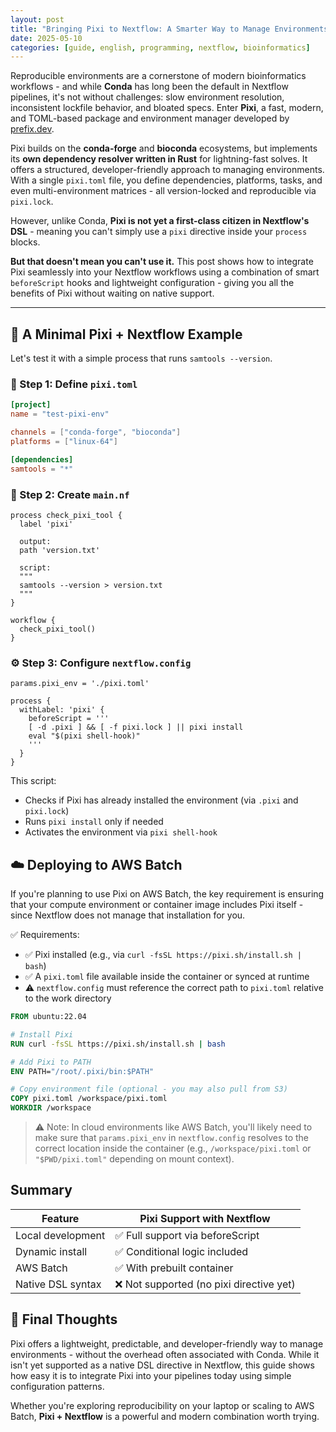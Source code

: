 ```yaml
---
layout: post
title: "Bringing Pixi to Nextflow: A Smarter Way to Manage Environments"
date: 2025-05-10
categories: [guide, english, programming, nextflow, bioinformatics]
---
```


Reproducible environments are a cornerstone of modern bioinformatics workflows - and while **Conda** has long been the default in Nextflow pipelines, it's not without challenges: slow environment resolution, inconsistent lockfile behavior, and bloated specs. Enter **Pixi**, a fast, modern, and TOML-based package and environment manager developed by [prefix.dev](https://prefix.dev/).

Pixi builds on the **conda-forge** and **bioconda** ecosystems, but implements its **own dependency resolver written in Rust** for lightning-fast solves. It offers a structured, developer-friendly approach to managing environments. With a single `pixi.toml` file, you define dependencies, platforms, tasks, and even multi-environment matrices - all version-locked and reproducible via `pixi.lock`.

However, unlike Conda, **Pixi is not yet a first-class citizen in Nextflow's DSL** - meaning you can't simply use a `pixi` directive inside your `process` blocks.

**But that doesn't mean you can't use it.** This post shows how to integrate Pixi seamlessly into your Nextflow workflows using a combination of smart `beforeScript` hooks and lightweight configuration - giving you all the benefits of Pixi without waiting on native support.

---

## 🧪 A Minimal Pixi + Nextflow Example

Let's test it with a simple process that runs `samtools --version`.

### 🧾 Step 1: Define `pixi.toml`

```toml
[project]
name = "test-pixi-env"

channels = ["conda-forge", "bioconda"]
platforms = ["linux-64"]

[dependencies]
samtools = "*"
```

### 🧬 Step 2: Create `main.nf`

```nextflow
process check_pixi_tool {
  label 'pixi'

  output:
  path 'version.txt'

  script:
  """
  samtools --version > version.txt
  """
}

workflow {
  check_pixi_tool()
}
```

### ⚙️ Step 3: Configure `nextflow.config`

```
params.pixi_env = './pixi.toml'

process {
  withLabel: 'pixi' {
    beforeScript = '''
    [ -d .pixi ] && [ -f pixi.lock ] || pixi install
    eval "$(pixi shell-hook)"
    '''
  }
}
```

This script:

- Checks if Pixi has already installed the environment (via `.pixi` and `pixi.lock`)
- Runs `pixi install` only if needed
- Activates the environment via `pixi shell-hook`

## ☁️ Deploying to AWS Batch

If you're planning to use Pixi on AWS Batch, the key requirement is ensuring that your compute environment or container image includes Pixi itself - since Nextflow does not manage that installation for you.

✅ Requirements:

- ✅ Pixi installed (e.g., via `curl -fsSL https://pixi.sh/install.sh | bash`)
- ✅ A `pixi.toml` file available inside the container or synced at runtime
- ⚠️ `nextflow.config` must reference the correct path to `pixi.toml` relative to the work directory

```Dockerfile
FROM ubuntu:22.04

# Install Pixi
RUN curl -fsSL https://pixi.sh/install.sh | bash

# Add Pixi to PATH
ENV PATH="/root/.pixi/bin:$PATH"

# Copy environment file (optional - you may also pull from S3)
COPY pixi.toml /workspace/pixi.toml
WORKDIR /workspace
```

> ⚠️ Note: In cloud environments like AWS Batch, you'll likely need to make sure that `params.pixi_env` in `nextflow.config` resolves to the correct location inside the container (e.g., `/workspace/pixi.toml` or `"$PWD/pixi.toml"` depending on mount context).

## Summary

| Feature | Pixi Support with Nextflow |
| --- | --- |
| Local development | ✅ Full support via beforeScript |
| Dynamic install | ✅ Conditional logic included |
| AWS Batch | ✅ With prebuilt container |
| Native DSL syntax | ❌ Not supported (no pixi directive yet) |

## 💬 Final Thoughts

Pixi offers a lightweight, predictable, and developer-friendly way to manage environments - without the overhead often associated with Conda. While it isn't yet supported as a native DSL directive in Nextflow, this guide shows how easy it is to integrate Pixi into your pipelines today using simple configuration patterns.

Whether you're exploring reproducibility on your laptop or scaling to AWS Batch, **Pixi + Nextflow** is a powerful and modern combination worth trying.
